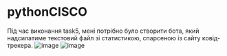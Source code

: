 # pythonCISCO
Під час виконання task5, мені потрібно було створити бота, який надсилатиме текстовий файл зі статистикою, спарсеною із сайту ковід-трекера.
![image](https://user-images.githubusercontent.com/75033343/123352771-b383b380-d568-11eb-9823-935ab13a9708.png)
![image](https://user-images.githubusercontent.com/75033343/123352789-c0080c00-d568-11eb-8347-f86592cfa9c9.png)


